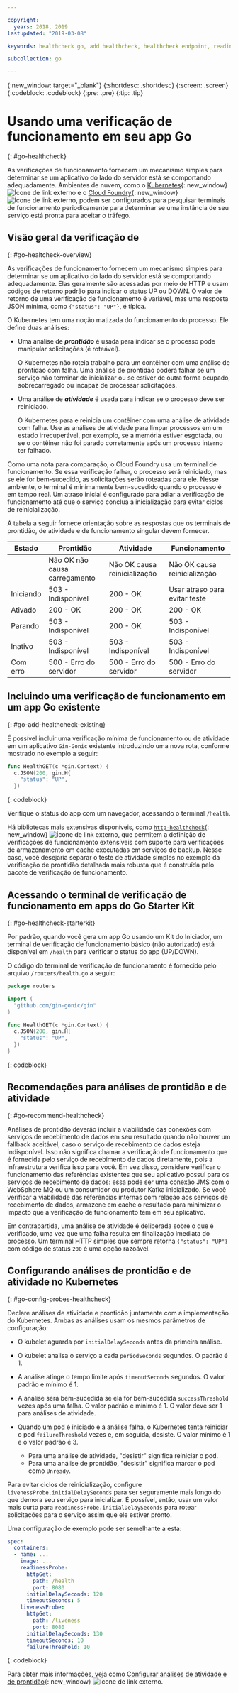 ```yaml
---

copyright:
  years: 2018, 2019
lastupdated: "2019-03-08"

keywords: healthcheck go, add healthcheck, healthcheck endpoint, readiness go, liveness go, endpoint go, probes go

subcollection: go

---
```


{:new_window: target="_blank"}
{:shortdesc: .shortdesc}
{:screen: .screen}
{:codeblock: .codeblock}
{:pre: .pre}
{:tip: .tip}

# Usando uma verificação de funcionamento em seu app Go
{: #go-healthcheck}

As verificações de funcionamento fornecem um mecanismo simples para determinar se um aplicativo do lado do servidor está se comportando adequadamente. Ambientes de nuvem, como o [Kubernetes](https://www.ibm.com/cloud/container-service){: new_window} ![Ícone de link externo](../icons/launch-glyph.svg "Ícone de link externo") e o [Cloud Foundry](https://www.ibm.com/cloud/cloud-foundry){: new_window} ![Ícone de link externo](../icons/launch-glyph.svg "Ícone de link externo"), podem ser configurados para pesquisar terminais de funcionamento periodicamente para determinar se uma instância de seu serviço está pronta para aceitar o tráfego.

## Visão geral da verificação de
{: #go-healtcheck-overview}

As verificações de funcionamento fornecem um mecanismo simples para determinar se um aplicativo do lado do servidor está se comportando adequadamente. Elas geralmente são acessadas por meio de HTTP e usam códigos de retorno padrão para indicar o status UP ou DOWN. O valor de retorno de uma verificação de funcionamento é variável, mas uma resposta JSON mínima, como `{"status": "UP"}`, é típica.

O Kubernetes tem uma noção matizada do funcionamento do processo. Ele define duas análises:

- Uma análise de _**prontidão**_ é usada para indicar se o processo pode manipular solicitações (é roteável).

  O Kubernetes não roteia trabalho para um contêiner com uma análise de prontidão com falha. Uma análise de prontidão poderá falhar se um serviço não terminar de inicializar ou se estiver de outra forma ocupado, sobrecarregado ou incapaz de processar solicitações.

- Uma análise de _**atividade**_ é usada para indicar se o processo deve ser reiniciado.

  O Kubernetes para e reinicia um contêiner com uma análise de atividade com falha. Use as análises de atividade para limpar processos em um estado irrecuperável, por exemplo, se a memória estiver esgotada, ou se o contêiner não foi parado corretamente após um processo interno ter falhado.

Como uma nota para comparação, o Cloud Foundry usa um terminal de funcionamento. Se essa verificação falhar, o processo será reiniciado, mas se ele for bem-sucedido, as solicitações serão roteadas para ele. Nesse ambiente, o terminal é minimamente bem-sucedido quando o processo é em tempo real. Um atraso inicial é configurado para adiar a verificação de funcionamento até que o serviço conclua a inicialização para evitar ciclos de reinicialização.

A tabela a seguir fornece orientação sobre as respostas que os terminais de prontidão, de atividade e de funcionamento singular devem fornecer.

| Estado    | Prontidão                   | Atividade                   | Funcionamento                    |
|----------|-----------------------------|----------------------------|---------------------------|
|          | Não OK não causa carregamento       | Não OK causa reinicialização      | Não OK causa reinicialização     |
| Iniciando | 503 - Indisponível           | 200 - OK                   | Usar atraso para evitar teste   |
| Ativado       | 200 - OK                    | 200 - OK                   | 200 - OK                  |
| Parando | 503 - Indisponível           | 200 - OK                   | 503 - Indisponível         |
| Inativo     | 503 - Indisponível           | 503 - Indisponível          | 503 - Indisponível         |
| Com erro  | 500 - Erro do servidor          | 500 - Erro do servidor         | 500 - Erro do servidor        |

## Incluindo uma verificação de funcionamento em um app Go existente
{: #go-add-healthcheck-existing}

É possível incluir uma verificação mínima de funcionamento ou de atividade em um aplicativo `Gin-Gonic` existente introduzindo uma nova rota, conforme mostrado no exemplo a seguir:
```go
func HealthGET(c *gin.Context) {
  c.JSON(200, gin.H{
    "status": "UP",
  })
```
{: codeblock}

Verifique o status do app com um navegador, acessando o terminal `/health`.

Há bibliotecas mais extensivas disponíveis, como [`http-healthcheck`](https://github.com/robzienert/http-healthcheck){: new_window} ![Ícone de link externo](../icons/launch-glyph.svg "Ícone de link externo"), que permitem a definição de verificações de funcionamento extensíveis com suporte para verificações de armazenamento em cache executadas em serviços de backup. Nesse caso, você desejaria separar o teste de atividade simples no exemplo da verificação de prontidão detalhada mais robusta que é construída pelo pacote de verificação de funcionamento.

## Acessando o terminal de verificação de funcionamento em apps do Go Starter Kit
{: #go-healthcheck-starterkit}

Por padrão, quando você gera um app Go usando um Kit do Iniciador,
um terminal de verificação de funcionamento básico (não autorizado) está disponível em `/health` para verificar o status do app (UP/DOWN).

O código do terminal de verificação de funcionamento é fornecido pelo arquivo `/routers/health.go` a seguir:
```go
package routers

import (
  "github.com/gin-gonic/gin"
)

func HealthGET(c *gin.Context) {
  c.JSON(200, gin.H{
    "status": "UP",
  })
}
```
{: codeblock}

## Recomendações para análises de prontidão e de atividade
{: #go-recommend-healthcheck}

Análises de prontidão deverão incluir a viabilidade das conexões com serviços de recebimento de dados em seu resultado quando não houver um fallback aceitável, caso o serviço de recebimento de dados esteja indisponível. Isso não significa chamar a verificação de funcionamento que é fornecida pelo serviço de recebimento de dados diretamente, pois a infraestrutura verifica isso para você. Em vez disso, considere verificar o funcionamento das referências existentes que seu aplicativo possui para os serviços de recebimento de dados: essa pode ser uma conexão JMS com o WebSphere MQ ou um consumidor ou produtor Kafka inicializado. Se você verificar a viabilidade das referências internas com relação aos serviços de recebimento de dados, armazene em cache o resultado para minimizar o impacto que a verificação de funcionamento tem em seu aplicativo.

Em contrapartida, uma análise de atividade é deliberada sobre o que é verificado, uma vez que uma falha resulta em finalização imediata do processo. Um terminal HTTP simples que sempre retorna `{"status": "UP"}` com código de status `200` é uma opção razoável.

## Configurando análises de prontidão e de atividade no Kubernetes
{: #go-config-probes-healthcheck}

Declare análises de atividade e prontidão juntamente com a implementação do Kubernetes. Ambas as análises usam os mesmos parâmetros de configuração:

* O kubelet aguarda por `initialDelaySeconds` antes da primeira análise.

* O kubelet analisa o serviço a cada `periodSeconds` segundos. O padrão é 1.

* A análise atinge o tempo limite após `timeoutSeconds` segundos. O valor padrão e mínimo é 1.

* A análise será bem-sucedida se ela for bem-sucedida `successThreshold` vezes após uma falha. O valor padrão e mínimo é 1. O valor deve ser 1 para análises de atividade.

* Quando um pod é iniciado e a análise falha, o Kubernetes tenta reiniciar o pod `failureThreshold` vezes e, em seguida, desiste. O valor mínimo é 1 e o valor padrão é 3.
    - Para uma análise de atividade, "desistir" significa reiniciar o pod.
    - Para uma análise de prontidão, "desistir" significa marcar o pod como `Unready`.

Para evitar ciclos de reinicialização, configure `livenessProbe.initialDelaySeconds` para ser seguramente mais longo do que demora seu serviço para inicializar. É possível, então, usar um valor mais curto para `readinessProbe.initialDelaySeconds` para rotear solicitações para o serviço assim que ele estiver pronto.

Uma configuração de exemplo pode ser semelhante a esta:
```yaml
spec:
  containers:
  - name: ...
    image: ...
    readinessProbe:
      httpGet:
        path: /health
        port: 8080
      initialDelaySeconds: 120
      timeoutSeconds: 5
    livenessProbe:
      httpGet:
        path: /liveness
        port: 8080
      initialDelaySeconds: 130
      timeoutSeconds: 10
      failureThreshold: 10
```
{: codeblock}

Para obter mais informações, veja como [Configurar análises de atividade e de prontidão](https://kubernetes.io/docs/tasks/configure-pod-container/configure-liveness-readiness-probes/){: new_window} ![Ícone de link externo](../icons/launch-glyph.svg "Ícone de link externo").
